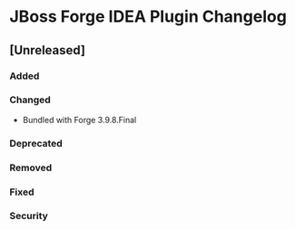 <!-- Keep a Changelog guide -> https://keepachangelog.com -->

# JBoss Forge IDEA Plugin Changelog

## [Unreleased]
### Added

### Changed
- Bundled with Forge 3.9.8.Final

### Deprecated

### Removed

### Fixed

### Security
